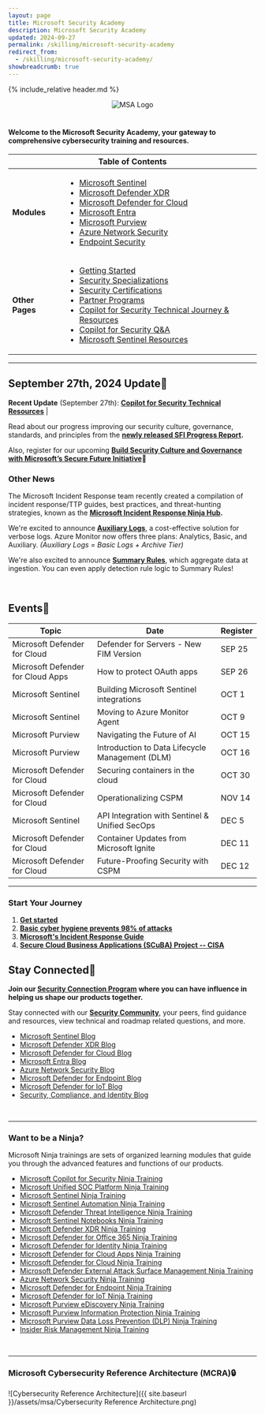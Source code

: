 ```yaml
---
layout: page
title: Microsoft Security Academy
description: Microsoft Security Academy
updated: 2024-09-27
permalink: /skilling/microsoft-security-academy
redirect_from:
  - /skilling/microsoft-security-academy/
showbreadcrumb: true
---
```

{% include_relative header.md %}

<div style="text-align: center;">
    <img src="https://wp.technologyreview.com/wp-content/uploads/2020/03/ms-securitylogostackedc-grayrgb-hero-copy-small_2-3.png" alt="MSA Logo" style="max-width: 100px; height: auto; margin-bottom: 20px;">
</div>


<h4>Welcome to the Microsoft Security Academy, your gateway to comprehensive cybersecurity training and resources.</h4>

<div class="table-responsive">
    <table class="table">
        <thead>
            <tr>
                <th colspan="2" style="text-align: center;">Table of Contents</th>
            </tr>
        </thead>
        <tbody>
            <tr>
                <td><strong>Modules</strong></td>
                <td>
                    <ul>
                        <li><a href="/PartnerResources/skilling/microsoft-security-academy/sentinel-academy">Microsoft Sentinel</a></li>
                        <li><a href="/PartnerResources/skilling/microsoft-security-academy/dxdr-academy">Microsoft Defender XDR</a></li>
                        <li><a href="/PartnerResources/skilling/microsoft-security-academy/defender-academy">Microsoft Defender for Cloud</a></li>
                        <li><a href="/PartnerResources/skilling/microsoft-security-academy/entra-academy">Microsoft Entra</a></li>
                        <li><a href="/PartnerResources/skilling/microsoft-security-academy/purview-academy">Microsoft Purview</a></li>
                        <li><a href="/PartnerResources/skilling/microsoft-security-academy/network-academy">Azure Network Security</a></li>
                        <li><a href="/PartnerResources/skilling/microsoft-security-academy/endpoint-academy">Endpoint Security</a></li>
                    </ul>
                </td>
            </tr>
            <tr>
                <td><strong>Other Pages</strong></td>
                <td>
                    <ul>
                        <li><a href="/PartnerResources/skilling/microsoft-security-academy/start">Getting Started</a></li>
                        <li><a href="/PartnerResources/skilling/microsoft-security-academy/specializations">Security Specializations</a></li>
                        <li><a href="/PartnerResources/skilling/microsoft-security-academy/certifications">Security Certifications</a></li>
                        <li><a href="/PartnerResources/skilling/microsoft-security-academy/programs">Partner Programs</a></li>
                        <li><a href="/PartnerResources/skilling/microsoft-security-academy/microsoft-copilot-for-security">Copilot for Security Technical Journey & Resources</a></li>
                        <li><a href="/PartnerResources/skilling/microsoft-security-academy/microsoft-copilot-for-security-qa">Copilot for Security Q&A</a></li>
                        <li><a href="/PartnerResources/security/microsoft-security-academy/microsoft-sentinel">Microsoft Sentinel Resources</a></li>
                    </ul>
                </td>
            </tr>
        </tbody>
    </table>
</div>

___

## September 27th, 2024 Update📰

**Recent Update** (September 27th): **[Copilot for Security Technical Resources](/PartnerResources/skilling/microsoft-security-academy/microsoft-copilot-for-security)** |

Read about our progress improving our security culture, governance, standards, and principles from the **[newly released SFI Progress Report](https://www.microsoft.com/en-us/security/blog/2024/09/23/securing-our-future-september-2024-progress-update-on-microsofts-secure-future-initiative-sfi/).**

Also, register for our upcoming **[Build Security Culture and Governance with Microsoft’s Secure Future Initiative](https://gateway.on24.com/wcc/eh/4557503/lp/4708537/build-security-culture-and-governance-with-microsofts-secure-future-initiative-october-22-23-2024-pdt-ist-bst?partnerref=DP_SCI_ORG_OTH_PN)**📢

### Other News

The Microsoft Incident Response team recently created a compilation of incident response/TTP guides, best practices, and threat-hunting strategies, known as the **[Microsoft Incident Response Ninja Hub](https://techcommunity.microsoft.com/t5/microsoft-security-experts-blog/welcome-to-the-microsoft-incident-response-ninja-hub/ba-p/4243594?utm_source=substack&utm_medium=email).**

We're excited to announce **[Auxiliary Logs](https://azure.microsoft.com/en-us/updates/v2/Azure-Monitor-Auxiliary-Logs)**, a cost-effective solution for verbose logs. Azure Monitor now offers three plans: Analytics, Basic, and Auxiliary. *(Auxiliary Logs = Basic Logs + Archive Tier)*

We're also excited to announce **[Summary Rules](https://www.linkedin.com/pulse/auxiliary-logs-summary-rules-debac-manikandan-s147c/)**, which aggregate data at ingestion. You can even apply detection rule logic to Summary Rules!


<div>&nbsp;</div>


## Events🎯

| **Topic**                                                             | **Date**           | **Register**                                                             |
|-----------------------------------------------------------------------|--------------------|--------------------------------------------------------------------------|
| Microsoft Defender for Cloud | Defender for Servers - New FIM Version | SEP 25             | [Register](https://techcommunity.microsoft.com/t5/security-compliance-and-identity/join-our-microsoft-security-community/ba-p/927888) |
|  Microsoft Defender for Cloud Apps | How to protect OAuth apps        | SEP 26             | [Register](https://techcommunity.microsoft.com/t5/security-compliance-and-identity/join-our-microsoft-security-community/ba-p/927888) |
| Microsoft Sentinel | Building Microsoft Sentinel integrations         | OCT 1              | [Register](https://techcommunity.microsoft.com/t5/security-compliance-and-identity/join-our-microsoft-security-community/ba-p/927888) |
| Microsoft Sentinel | Moving to Azure Monitor Agent                    | OCT 9              | [Register](https://techcommunity.microsoft.com/t5/security-compliance-and-identity/join-our-microsoft-security-community/ba-p/927888) |
| Microsoft Purview | Navigating the Future of AI                       | OCT 15             | [Register](https://techcommunity.microsoft.com/t5/security-compliance-and-identity/join-our-microsoft-security-community/ba-p/927888) |
| Microsoft Purview | Introduction to Data Lifecycle Management (DLM)   | OCT 16             | [Register](https://techcommunity.microsoft.com/t5/security-compliance-and-identity/join-our-microsoft-security-community/ba-p/927888) |
| Microsoft Defender for Cloud | Securing containers in the cloud       | OCT 30             | [Register](https://techcommunity.microsoft.com/t5/security-compliance-and-identity/join-our-microsoft-security-community/ba-p/927888) |
| Microsoft Defender for Cloud | Operationalizing CSPM                  | NOV 14             | [Register](https://techcommunity.microsoft.com/t5/security-compliance-and-identity/join-our-microsoft-security-community/ba-p/927888) |
| Microsoft Sentinel | API Integration with Sentinel & Unified SecOps   | DEC 5              | [Register](https://techcommunity.microsoft.com/t5/security-compliance-and-identity/join-our-microsoft-security-community/ba-p/927888) |
| Microsoft Defender for Cloud | Container Updates from Microsoft Ignite| DEC 11             | [Register](https://techcommunity.microsoft.com/t5/security-compliance-and-identity/join-our-microsoft-security-community/ba-p/927888) |
| Microsoft Defender for Cloud | Future-Proofing Security with CSPM     | DEC 12             | [Register](https://techcommunity.microsoft.com/t5/security-compliance-and-identity/join-our-microsoft-security-community/ba-p/927888) |

___

### Start Your Journey

1. **[Get started](/PartnerResources/skilling/microsoft-security-academy/start)**
2. **[Basic cyber hygiene prevents 98% of attacks](https://techcommunity.microsoft.com/t5/security-compliance-and-identity/basic-cyber-hygiene-prevents-98-of-attacks/ba-p/3926856)**
3. **[Microsoft's Incident Response Guide](https://www.microsoft.com/content/dam/microsoft/final/en-us/microsoft-brand/documents/MS-IR-Playbook-Final.pdf)**
4. **[Secure Cloud Business Applications (SCuBA) Project -- CISA](https://www.cisa.gov/resources-tools/services/secure-cloud-business-applications-scuba-project)**

## Stay Connected🔗
 
**Join our [Security Connection Program](https://aka.ms/PrSecCom) where you can have influence in helping us shape our products together.**

 Stay connected with our **[Security Community](https://techcommunity.microsoft.com/t5/security-compliance-and-identity/join-our-security-community/ba-p/927888)**, your peers, find guidance and resources, view technical and roadmap related questions, and more.

* [Microsoft Sentinel Blog](https://techcommunity.microsoft.com/t5/microsoft-sentinel-blog/bg-p/MicrosoftSentinelBlog)
* [Microsoft Defender XDR Blog](https://techcommunity.microsoft.com/t5/microsoft-365-defender-blog/bg-p/MicrosoftThreatProtectionBlog)
* [Microsoft Defender for Cloud Blog](https://techcommunity.microsoft.com/t5/microsoft-defender-for-cloud/bg-p/MicrosoftDefenderCloudBlog)
* [Microsoft Entra Blog](https://techcommunity.microsoft.com/t5/microsoft-entra-azure-ad-blog/bg-p/Identity)
* [Azure Network Security Blog](https://techcommunity.microsoft.com/t5/azure-network-security-blog/bg-p/AzureNetworkSecurityBlog)
* [Microsoft Defender for Endpoint Blog](https://techcommunity.microsoft.com/t5/microsoft-defender-for-endpoint/bg-p/MicrosoftDefenderATPBlog)
* [Microsoft Defender for IoT Blog](https://techcommunity.microsoft.com/t5/microsoft-defender-for-iot-blog/bg-p/MicrosoftDefenderIoTBlog)
* [Security, Compliance, and Identity Blog](https://techcommunity.microsoft.com/t5/security-compliance-and-identity/bg-p/MicrosoftSecurityandCompliance)


<div>&nbsp;</div>

___


### Want to be a Ninja?

Microsoft Ninja trainings are sets of organized learning modules that guide you through the advanced features and functions of our products.

* [Microsoft Copilot for Security Ninja Training](https://techcommunity.microsoft.com/t5/microsoft-security-copilot-blog/how-to-become-a-microsoft-copilot-for-security-ninja-the/ba-p/4106928)
* [Microsoft Unified SOC Platform Ninja Training](https://techcommunity.microsoft.com/t5/microsoft-sentinel-blog/become-a-microsoft-unified-soc-platform-ninja/ba-p/4014565)
* [Microsoft Sentinel Ninja Training](https://techcommunity.microsoft.com/t5/microsoft-sentinel-blog/become-a-microsoft-sentinel-ninja-the-complete-level-400/ba-p/1246310)
* [Microsoft Sentinel Automation Ninja Training](https://techcommunity.microsoft.com/t5/microsoft-sentinel-blog/become-a-microsoft-sentinel-automation-ninja/ba-p/3563377)
* [Microsoft Defender Threat Intelligence Ninja Training](https://techcommunity.microsoft.com/t5/microsoft-defender-threat/become-a-microsoft-defender-threat-intelligence-ninja-the/ba-p/3656965)
* [Microsoft Sentinel Notebooks Ninja Training](https://techcommunity.microsoft.com/t5/microsoft-sentinel-blog/becoming-a-microsoft-sentinel-notebooks-ninja-the-series/ba-p/2693491)
* [Microsoft Defender XDR Ninja Training](https://techcommunity.microsoft.com/t5/microsoft-365-defender-blog/become-a-microsoft-365-defender-ninja/ba-p/1789376)
* [Microsoft Defender for Office 365 Ninja Training](https://techcommunity.microsoft.com/t5/microsoft-defender-for-office/become-a-microsoft-defender-for-office-365-ninja/ba-p/2187392)
* [Microsoft Defender for Identity Ninja Training](https://techcommunity.microsoft.com/t5/security-compliance-and-identity/microsoft-defender-for-identity-ninja-training/ba-p/2117904?WT.mc_id=m365-0000-rotrent)
* [Microsoft Defender for Cloud Apps Ninja Training](https://techcommunity.microsoft.com/t5/security-compliance-and-identity/microsoft-defender-for-cloud-apps-ninja-training-june-2022/ba-p/2751518)
* [Microsoft Defender for Cloud Ninja Training](https://techcommunity.microsoft.com/t5/microsoft-defender-for-cloud/become-a-microsoft-defender-for-cloud-ninja/ba-p/1608761)
* [Microsoft Defender External Attack Surface Management Ninja Training](https://techcommunity.microsoft.com/t5/microsoft-defender-external/become-a-microsoft-defender-external-attack-surface-management/ba-p/3743985)
* [Azure Network Security Ninja Training](https://techcommunity.microsoft.com/t5/azure-network-security-blog/azure-network-security-ninja-training/ba-p/2356101)
* [Microsoft Defender for Endpoint Ninja Training](https://techcommunity.microsoft.com/t5/microsoft-defender-for-endpoint/become-a-microsoft-defender-for-endpoint-ninja/ba-p/1515647)
* [Microsoft Defender for IoT Ninja Training](https://techcommunity.microsoft.com/t5/microsoft-defender-for-iot-blog/microsoft-defender-for-iot-ninja-training/ba-p/2428899?WT.mc_id=m365-0000-rotrent)
* [Microsoft Purview eDiscovery Ninja Training](https://techcommunity.microsoft.com/t5/security-compliance-and-identity/become-a-microsoft-purview-ediscovery-ninja/ba-p/2793108)
* [Microsoft Purview Information Protection Ninja Training](https://techcommunity.microsoft.com/t5/security-compliance-and-identity/the-microsoft-purview-information-protection-ninja-training-is/ba-p/2887478?WT.mc_id=m365-0000-rotrent)
* [Microsoft Purview Data Loss Prevention (DLP) Ninja Training](https://techcommunity.microsoft.com/t5/security-compliance-and-identity/the-microsoft-purview-data-loss-prevention-ninja-training-is/ba-p/3659015)
* [Insider Risk Management Ninja Training](https://techcommunity.microsoft.com/t5/security-compliance-and-identity/become-an-insider-risk-management-ninja/ba-p/3282306)


<div>&nbsp;</div>

___


### Microsoft Cybersecurity Reference Architecture (MCRA)🔒

![Cybersecurity Reference Architecture]({{ site.baseurl }}/assets/msa/Cybersecurity Reference Architecture.png)